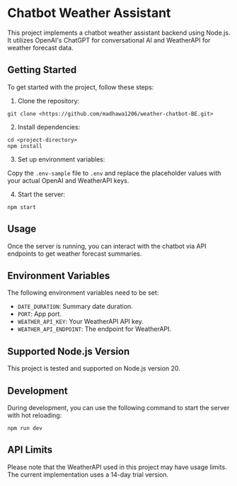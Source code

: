 <h1>Chatbot Weather Assistant</h1>

<p>This project implements a chatbot weather assistant backend using Node.js. It utilizes OpenAI's ChatGPT for conversational AI and WeatherAPI for weather forecast data.</p>

<h2>Getting Started</h2>

<p>To get started with the project, follow these steps:</p>

<ol>
  <li>Clone the repository:</li>
</ol>

<pre><code>git clone &lt;https://github.com/madhawa1206/weather-chatbot-BE.git&gt;
</code></pre>

<ol start="2">
  <li>Install dependencies:</li>
</ol>

<pre><code>cd &lt;project-directory&gt;
npm install
</code></pre>

<ol start="3">
  <li>Set up environment variables:</li>
</ol>

<p>Copy the <code>.env-sample</code> file to <code>.env</code> and replace the placeholder values with your actual OpenAI and WeatherAPI keys.</p>

<ol start="4">
  <li>Start the server:</li>
</ol>

<pre><code>npm start
</code></pre>

<h2>Usage</h2>

<p>Once the server is running, you can interact with the chatbot via API endpoints to get weather forecast summaries.</p>

<h2>Environment Variables</h2>

<p>The following environment variables need to be set:</p>

<ul>
  <li><code>DATE_DURATION</code>: Summary date duration.</li>
  <li><code>PORT</code>: App port.</li>
  <li><code>WEATHER_API_KEY</code>: Your WeatherAPI API key.</li>
  <li><code>WEATHER_API_ENDPOINT</code>: The endpoint for WeatherAPI.</li>
</ul>

<h2>Supported Node.js Version</h2>

<p>This project is tested and supported on Node.js version 20.</p>

<h2>Development</h2>

<p>During development, you can use the following command to start the server with hot reloading:</p>

<pre><code>npm run dev
</code></pre>

<h2>API Limits</h2>

<p>Please note that the WeatherAPI used in this project may have usage limits. The current implementation uses a 14-day trial version.</p>
